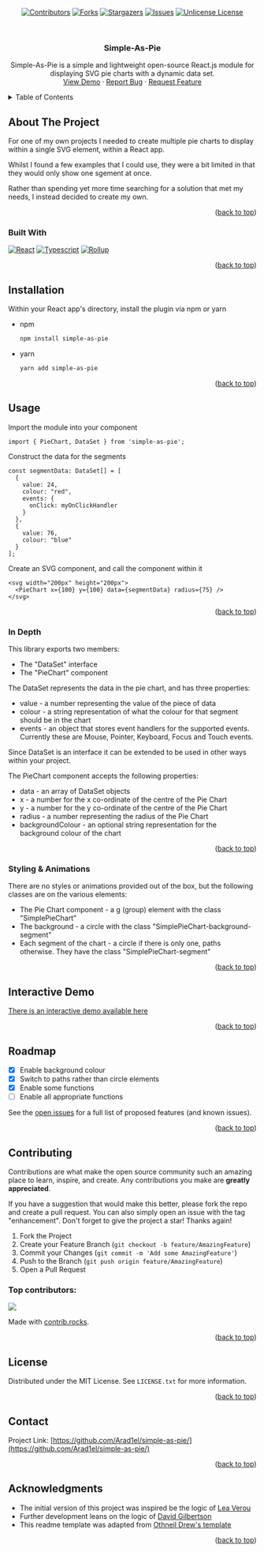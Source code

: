 <a id="readme-top"></a>

<!-- PROJECT SHIELDS -->
<!--
*** I'm using markdown "reference style" links for readability.
*** Reference links are enclosed in brackets [ ] instead of parentheses ( ).
*** See the bottom of this document for the declaration of the reference variables
*** for contributors-url, forks-url, etc. This is an optional, concise syntax you may use.
*** https://www.markdownguide.org/basic-syntax/#reference-style-links
-->

<div align="center">
  
  [![Contributors][contributors-shield]][contributors-url]
  [![Forks][forks-shield]][forks-url]
  [![Stargazers][stars-shield]][stars-url]
  [![Issues][issues-shield]][issues-url]
  [![Unlicense License][license-shield]][license-url]
  
</div>


<!-- PROJECT LOGO -->
<br />
<div align="center">
  <!-- <a href="https://github.com/Arad1el/simple-as-pie">
    <img src="images/logo.png" alt="Logo" width="80" height="80">
  </a> -->

  <h3 align="center">Simple-As-Pie</h3>

  <p align="center">
    Simple-As-Pie is a simple and lightweight open-source React.js module for displaying SVG pie charts with a dynamic data set.
    <!-- <br />
    <a href="https://github.com/Arad1el/simple-as-pie"><strong>Explore the docs »</strong></a>
    <br />-->
    <br />
    <a href="https://arad1el.github.io/simple-as-pie-demo-page/">View Demo</a>
    &middot;
    <a href="https://github.com/Arad1el/simple-as-pie/issues/new?labels=bug&template=bug-report---.md">Report Bug</a>
    &middot;
    <a href="https://github.com/Arad1el/simple-as-pie/issues/new?labels=enhancement&template=feature-request---.md">Request Feature</a>
  </p>
</div>



<!-- TABLE OF CONTENTS -->
<details>
  <summary>Table of Contents</summary>
  <ol>
    <li>
      <a href="#about-the-project">About The Project</a>
      <ul>
        <li><a href="#built-with">Built With</a></li>
      </ul>
    </li>
    <li><a href="#installation">Installation</a></li>
    <li><a href="#usage">Usage</a>
      <ul>
        <li><a href="#in-depth">In Depth</li>
        <li><a href="#styling-&-animations">Styling & Animations</li>
      </ul>
    </li>
    <li><a href="#interactive-demo">Interactive Demo</a></li>
    <li><a href="#roadmap">Roadmap</a></li>
    <li><a href="#contributing">Contributing</a></li>
    <li><a href="#license">License</a></li>
    <li><a href="#contact">Contact</a></li>
    <li><a href="#acknowledgments">Acknowledgments</a></li>
  </ol>
</details>



<!-- ABOUT THE PROJECT -->
## About The Project

<!-- [![Product Name Screen Shot][product-screenshot]](https://example.com) -->

For one of my own projects I needed to create multiple pie charts to display within a single SVG element, within a React app.

Whilst I found a few examples that I could use, they were a bit limited in that they would only show one sgement at once.

Rather than spending yet more time searching for a solution that met my needs, I instead decided to create my own.

<p align="right">(<a href="#readme-top">back to top</a>)</p>



### Built With

[![React][React.js]][React-url]
[![Typescript][typescript-badge]][Typescript-url]
[![Rollup][Rollup-badge]][Rollup-url]

<p align="right">(<a href="#readme-top">back to top</a>)</p>


## Installation

Within your React app's directory, install the plugin via npm or yarn

* npm
  ```sh
  npm install simple-as-pie
  ```

* yarn
  ```sh
  yarn add simple-as-pie
  ```

<p align="right">(<a href="#readme-top">back to top</a>)</p>



<!-- USAGE EXAMPLES -->
## Usage

Import the module into your component
```
import { PieChart, DataSet } from 'simple-as-pie';
```

Construct the data for the segments
```
const segmentData: DataSet[] = [
  {
    value: 24,
    colour: "red",
    events: {
      onClick: myOnClickHandler
    }
  },
  {
    value: 76,
    colour: "blue"
  }
];
```

Create an SVG component, and call the component within it
```
<svg width="200px" height="200px">
  <PieChart x={100} y={100} data={segmentData} radius={75} />
</svg>
```

<p align="right">(<a href="#readme-top">back to top</a>)</p>

### In Depth

This library exports two members:

* The "DataSet" interface
* The "PieChart" component

The DataSet represents the data in the pie chart, and has three properties:
* value - a number representing the value of the piece of data
* colour - a string representation of what the colour for that segment should be in the chart
* events - an object that stores event handlers for the supported events. Currently these are Mouse, Pointer, Keyboard, Focus and Touch events.

Since DataSet is an interface it can be extended to be used in other ways within your project.

The PieChart component accepts the following properties:
* data - an array of DataSet objects
* x - a number for the x co-ordinate of the centre of the Pie Chart
* y - a number for the y co-ordinate of the centre of the Pie Chart
* radius - a number representing the radius of the Pie Chart
* backgroundColour - an optional string representation for the background colour of the chart
  
<p align="right">(<a href="#readme-top">back to top</a>)</p>

### Styling & Animations

There are no styles or animations provided out of the box, but the following classes are on the various elements:

* The Pie Chart component - a g (group) element with the class "SimplePieChart"
* The background - a circle with the class "SimplePieChart-background-segment"
* Each segment of the chart - a circle if there is only one, paths otherwise. They have the class "SimplePieChart-segment"

<p align="right">(<a href="#readme-top">back to top</a>)</p>



## Interactive Demo

[There is an interactive demo available here](https://arad1el.github.io/simple-as-pie-demo-page/)

<p align="right">(<a href="#readme-top">back to top</a>)</p>


<!-- ROADMAP -->
## Roadmap

- [x] Enable background colour
- [x] Switch to paths rather than circle elements
- [x] Enable some functions
- [ ] Enable all appropriate functions

See the [open issues](https://github.com/Arad1el/simple-as-pie/issues) for a full list of proposed features (and known issues).

<p align="right">(<a href="#readme-top">back to top</a>)</p>



<!-- CONTRIBUTING -->
## Contributing

Contributions are what make the open source community such an amazing place to learn, inspire, and create. Any contributions you make are **greatly appreciated**.

If you have a suggestion that would make this better, please fork the repo and create a pull request. You can also simply open an issue with the tag "enhancement".
Don't forget to give the project a star! Thanks again!

1. Fork the Project
2. Create your Feature Branch (`git checkout -b feature/AmazingFeature`)
3. Commit your Changes (`git commit -m 'Add some AmazingFeature'`)
4. Push to the Branch (`git push origin feature/AmazingFeature`)
5. Open a Pull Request

### Top contributors:

<a href="https://github.com/Arad1el/simple-as-pie/graphs/contributors">
  <img src="https://contrib.rocks/image?repo=Arad1el/simple-as-pie" />
</a>

Made with [contrib.rocks](https://contrib.rocks).

<p align="right">(<a href="#readme-top">back to top</a>)</p>



<!-- LICENSE -->
## License

Distributed under the MIT License. See `LICENSE.txt` for more information.

<p align="right">(<a href="#readme-top">back to top</a>)</p>



<!-- CONTACT -->
## Contact

Project Link: [https://github.com/Arad1el/simple-as-pie/](https://github.com/Arad1el/simple-as-pie/)

<p align="right">(<a href="#readme-top">back to top</a>)</p>



<!-- ACKNOWLEDGMENTS -->
## Acknowledgments

* The initial version of this project was inspired be the logic of [Lea Verou](https://www.smashingmagazine.com/2015/07/designing-simple-pie-charts-with-css/)
* Further development leans on the logic of [David Gilbertson](https://david-gilbertson.medium.com/a-simple-pie-chart-in-svg-dbdd653b6936)
* This readme template was adapted from [Othneil Drew's template](https://github.com/othneildrew/Best-README-Template)

<p align="right">(<a href="#readme-top">back to top</a>)</p>



<!-- MARKDOWN LINKS & IMAGES -->
<!-- https://www.markdownguide.org/basic-syntax/#reference-style-links -->
[contributors-shield]: https://img.shields.io/github/contributors/Arad1el/simple-as-pie.svg?style=for-the-badge
[contributors-url]: https://github.com/Arad1el/simple-as-pie/graphs/contributors
[forks-shield]: https://img.shields.io/github/forks/Arad1el/simple-as-pie.svg?style=for-the-badge
[forks-url]: https://github.com/Arad1el/simple-as-pie/network/members
[stars-shield]: https://img.shields.io/github/stars/Arad1el/simple-as-pie.svg?style=for-the-badge
[stars-url]: https://github.com/Arad1el/simple-as-pie/stargazers
[issues-shield]: https://img.shields.io/github/issues/Arad1el/simple-as-pie.svg?style=for-the-badge
[issues-url]: https://github.com/Arad1el/simple-as-pie/issues
[license-shield]: https://img.shields.io/github/license/Arad1el/simple-as-pie.svg?style=for-the-badge
[license-url]: https://github.com/Arad1el/simple-as-pie/blob/master/LICENSE.txt
[product-screenshot]: images/screenshot.png
[React.js]: https://img.shields.io/badge/React-%2320232a.svg?logo=react&logoColor=%2361DAFB
[React-url]: https://reactjs.org/
[Typescript-badge]: https://img.shields.io/badge/TypeScript-3178C6?logo=typescript&logoColor=fff
[Typescript-url]: https://www.typescriptlang.org/
[Rollup-badge]: https://img.shields.io/badge/-rollup.js-EC4A3F?logo=rollup.js&logoColor=white&style=flat
[Rollup-url]: https://rollupjs.org/
